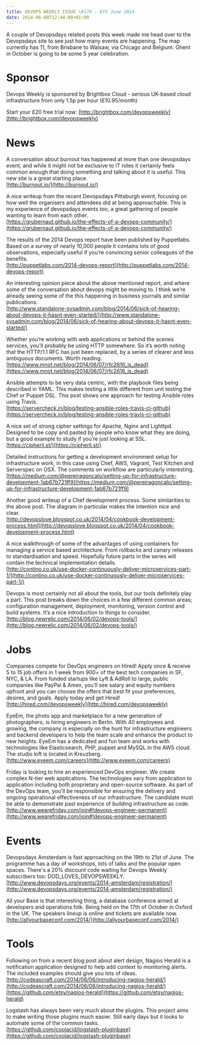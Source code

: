 ```yaml
---
title: DEVOPS WEEKLY ISSUE \#179 - 8th June 2014 
date: 2014-06-08T12:44:08+01:00
---
```


A couple of Devopsdays related posts this week made me head over to the Devopsdays site to see just how many events are happening. The map currently has 11, from Brisbane to Walsaw, via Chicago and Belgium. Ghent in October is going to be some 5 year celebration.


Sponsor
======

Devops Weekly is sponsored by Brightbox Cloud - serious UK-based cloud infrastructure from only 1.5p per hour (£10.95/month)

Start your £20 free trial now: [http://brightbox.com/devopsweekly](http://brightbox.com/devopsweekly)


News
====

A conversation about burnout has happened at more than one devopsdays event, and while it might not be exclusive to IT roles it certainly feels common enough that doing something and talking about it is useful. This new site is a great starting place.
<br>[http://burnout.io/](http://burnout.io/)


A nice writeup from the recent Devopsdays Pittsburgh event, focusing on how well the organisers and attendees did at being approachable. This is my experience of devopsdays events too, a great gathering of people wanting to learn from each other.
<br>[https://grubernaut.github.io/the-effects-of-a-devops-community/](https://grubernaut.github.io/the-effects-of-a-devops-community/)


The results of the 2014 Devops report have been published by Puppetlabs. Based on a survey of nearly 10,000 people it contains lots of good observations, especially useful if you’re convincing senior colleagues of the benefits.
<br>[http://puppetlabs.com/2014-devops-report](http://puppetlabs.com/2014-devops-report)


An interesting opinion piece about the above mentioned report, and where some of the conversation about devops might be moving to. I think we’re already seeing some of the this happening in business journals and similar publications.
<br>[http://www.standalone-sysadmin.com/blog/2014/06/sick-of-hearing-about-devops-it-hasnt-even-started/](http://www.standalone-sysadmin.com/blog/2014/06/sick-of-hearing-about-devops-it-hasnt-even-started/)


Whether you’re working with web applications or behind the scenes services, you’ll probably be using HTTP somewhere. So it’s worth noting that the HTTP/1.1 RFC has just been replaced, by a series of clearer and less ambiguous documents. Worth reading.
<br>[https://www.mnot.net/blog/2014/06/07/rfc2616_is_dead](https://www.mnot.net/blog/2014/06/07/rfc2616_is_dead)


Ansible attempts to be very data centric, with the playbook files being described in YAML. This makes testing a little different from unit testing the Chef or Puppet DSL. This post shows one approach for testing Ansible roles using Travis.
<br>[https://servercheck.in/blog/testing-ansible-roles-travis-ci-github](https://servercheck.in/blog/testing-ansible-roles-travis-ci-github)


A nice set of strong cipher settings for Apache, Nginx and Lighttpd. Designed to be copy and pasted by people who know what they are doing, but a good example to study if you’re just looking at SSL.
<br>[https://cipherli.st/](https://cipherli.st/)


Detailed instructions for getting a development environment setup for infrastructure work, in this case using Chef, AWS, Vagrant, Test Kitchen and Serverspec on OSX. The comments on workflow are particularly interesting.
<br>[https://medium.com/@pereiragoncalo/setting-up-for-infrastructure-development-1ab67b721ff9](https://medium.com/@pereiragoncalo/setting-up-for-infrastructure-development-1ab67b721ff9)


Another good writeup of a Chef development process. Some similarities to the above post. The diagram in particular makes the intention nice and clear.
<br>[http://devopslove.blogspot.co.uk/2014/04/cookbook-development-process.html](http://devopslove.blogspot.co.uk/2014/04/cookbook-development-process.html)


A nice walkthrough of some of the advantages of using containers for managing a service based architecture. From rollbacks and canary releases to standardisation and speed. Hopefully future parts in the series will contain the technical implementation details.
<br>[http://contino.co.uk/use-docker-continuously-deliver-microservices-part-1/](http://contino.co.uk/use-docker-continuously-deliver-microservices-part-1/)


Devops is most certainly not all about the tools, but our tools definitely play a part. This post breaks down the choices in a few different common areas; configuration management, deployment, monitoring, version control and build systems. It’s a nice introduction to things to consider.
<br>[http://blog.newrelic.com/2014/06/02/devops-tools/](http://blog.newrelic.com/2014/06/02/devops-tools/)


Jobs
====

Companies compete for DevOps engineers on Hired! Apply once & receive 5 to 15 job offers in 1 week from 900+ of the best tech companies in SF, NYC, & LA. From funded startups like Lyft & AdRoll to large, public companies like PayPal & Amex, you’ll see salary and equity numbers upfront and you can choose the offers that best fit your preferences, desires, and goals. Apply today and get Hired!
<br>[http://hired.com/devopsweekly](http://hired.com/devopsweekly)


EyeEm, the photo app and marketplace for a new generation of photographers, is hiring engineers in Berlin. With 40 employees and growing, the company is especially on the hunt for infrastructure engineers and backend developers to help the team scale and enhance the product to new heights. EyeEm has a dedicated and fun team and works with technologies like Elasticsearch, PHP, puppet and MySQL in the AWS cloud. The studio loft is located in Kreuzberg.
<br>[http://www.eyeem.com/careers](http://www.eyeem.com/careers)


Friday is looking to hire an experienced DevOps engineer. We create complex N-tier web applications. The technologies vary from application to application including both proprietary and open-source software. As part of the DevOps team, you'll be responsible for ensuring the delivery and ongoing operational effectiveness of our infrastructure. The candidate must be able to demonstrate past experience of building infrastructure as code.
<br>[http://www.wearefriday.com/join#!devops-engineer-permanent](http://www.wearefriday.com/join#!devops-engineer-permanent)


Events
=====

Devopsdays Amsterdam is fast approaching on the 19th to 21st of June. The programme has a day of workshops, lots of talks and the popular open spaces. There's a 20% discount code waiting for Devops Weekly subscribers too: DOD_LOVES_DEVOPSWEEKLY.
<br>[http://www.devopsdays.org/events/2014-amsterdam/registration/](http://www.devopsdays.org/events/2014-amsterdam/registration/)


All your Base is that interesting thing, a database conference aimed at developers and operations folk. Being held on the 17th of  October in Oxford in the UK. The speakers lineup is online and tickets are available now.
<br>[http://allyourbaseconf.com/2014/](http://allyourbaseconf.com/2014/)


Tools
====

Following on from a recent blog post about alert design, Nagios Herald is a notification application designed to help add context to monitoring alerts. The included examples should give you lots of ideas.
<br>[http://codeascraft.com/2014/06/06/introducing-nagios-herald/](http://codeascraft.com/2014/06/06/introducing-nagios-herald/)
<br>[https://github.com/etsy/nagios-herald](https://github.com/etsy/nagios-herald)


Logstash has always been very much about the plugins. This project aims to make writing those plugins much easier. Still early days but it looks to automate some of the common tasks.
<br>[https://github.com/coolacid/logstash-pluginbase](https://github.com/coolacid/logstash-pluginbase)




